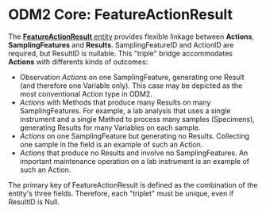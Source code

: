 ODM2 Core: FeatureActionResult
==================

The [**FeatureActionResult** entity](http://uchic.github.io/ODM2/schemas/ODM2_Current/tables/ODM2Core_FeatureActionResult.html) provides flexible linkage between **Actions**, **SamplingFeatures** and **Results**. SamplingFeatureID and ActionID are required, but ResultID is nullable. This "triple" bridge accommodates **Actions** with differents kinds of outcomes:

* Observation _Actions_ on one SamplingFeature, generating one Result (and therefore one Variable only). This case may be depicted as the most conventional Action type in ODM2.
* _Actions_ with Methods that produce many Results on many SamplingFeatures. For example, a lab analysis that uses a single instrument and a single Method to process many samples (Specimens), generating Results for many Variables on each sample.
* _Actions_ on one SamplingFeature but generating no Results. Collecting one sample in the field is an example of such an Action.
* _Actions_ that produce no Results and involve no SamplingFeatures. An important maintenance operation on a lab instrument is an example of such an Action.

The primary key of FeatureActionResult is defined as the combination of the entity's three fields. Therefore, each "triplet" must be unique, even if ResultID is Null.
